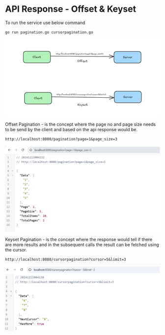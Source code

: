 # API Response - Offset & Keyset

To run the service use below command

```
go run pagination.go cursorpagination.go
```

![API](../../assets/api-pagination.png)

Offset Pagination - is the concept where the page no and page size needs to be send by the client and based on the api response would be.

```
http://localhost:8080/pagination?page=1&page_size=3
```

![Pagination](../../assets/pagination.png)

Keyset Pagination - is the concept where the response would tell if there are more results and in the subsequent calls the result can be fetched using the cursor.

```
http://localhost:8080/cursorpagination?cursor=5&limit=3
```

![CusrorPagination](../../assets/cursorpagination.png)
